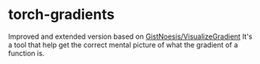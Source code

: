 # torch-gradients
Improved and extended version based on [GistNoesis/VisualizeGradient](https://github.com/GistNoesis/VisualizeGradient)
It's a tool that help get the correct mental picture of what the gradient of a function is.
